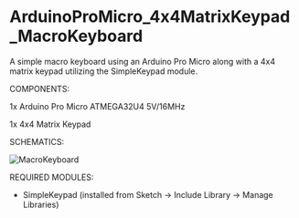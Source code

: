 # ArduinoProMicro_4x4MatrixKeypad_MacroKeyboard
A simple macro keyboard using an Arduino Pro Micro along with a 4x4 matrix keypad utilizing the SimpleKeypad module.


COMPONENTS:

1x Arduino Pro Micro ATMEGA32U4 5V/16MHz

1x 4x4 Matrix Keypad



SCHEMATICS:

![MacroKeyboard](https://user-images.githubusercontent.com/71481461/185218245-2ac6fc43-dc11-44f0-afe7-8e4d61cafd75.jpg)



REQUIRED MODULES:
- SimpleKeypad (installed from Sketch -> Include Library -> Manage Libraries)
